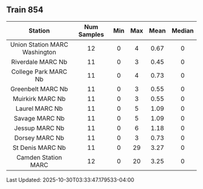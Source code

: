 ## Train 854

| Station | Num Samples | Min | Max | Mean | Median |
| :-----: | :---------: | :-: | :-: | :--: | :----: |
| Union Station MARC Washington | 12 | 0 | 4 | 0.67 | 0 |
| Riverdale MARC Nb | 11 | 0 | 3 | 0.45 | 0 |
| College Park MARC Nb | 11 | 0 | 4 | 0.73 | 0 |
| Greenbelt MARC Nb | 11 | 0 | 3 | 0.55 | 0 |
| Muirkirk MARC Nb | 11 | 0 | 3 | 0.55 | 0 |
| Laurel MARC Nb | 11 | 0 | 5 | 1.09 | 0 |
| Savage MARC Nb | 11 | 0 | 5 | 1.09 | 0 |
| Jessup MARC Nb | 11 | 0 | 6 | 1.18 | 0 |
| Dorsey MARC Nb | 11 | 0 | 3 | 0.73 | 0 |
| St Denis MARC Nb | 11 | 0 | 29 | 3.27 | 0 |
| Camden Station MARC | 12 | 0 | 20 | 3.25 | 0 |


Last Updated: 2025-10-30T03:33:47.179533-04:00